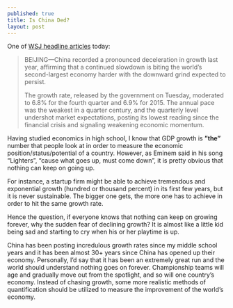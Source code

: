 ```yaml
---
published: true
title: Is China Ded?
layout: post
---
```

One of [WSJ headline articles](http://www.wsj.com/articles/china-economic-growth-slows-to-6-9-on-year-in-2015-1453169398) today:

> BEIJING—China recorded a pronounced deceleration in growth last year, affirming that a continued slowdown is biting the world’s second-largest economy harder with the downward grind expected to persist. 
> 
> The growth rate, released by the government on Tuesday, moderated to 6.8% for the fourth quarter and 6.9% for 2015. The annual pace was the weakest in a quarter century, and the quarterly level undershot market expectations, posting its lowest reading since the financial crisis and signaling weakening economic momentum.

Having studied economics in high school, I know that GDP growth is **”the”** number that people look at in order to measure the economic position/status/potential of a country. However, as Eminem said in his song “Lighters”, “cause what goes up, must come down”, it is pretty obvious that nothing can keep on going up.

For instance, a startup firm might be able to achieve tremendous and exponential growth (hundred or thousand percent) in its first few years, but it is never sustainable. The bigger one gets, the more one has to achieve in order to hit the same growth rate.

Hence the question, if everyone knows that nothing can keep on growing forever, why the sudden fear of declining growth? It is almost like a little kid being sad and starting to cry when his or her playtime is up. 

China has been posting incredulous growth rates since my middle school years and it has been almost 30+ years since China has opened up their economy. Personally, I’d say that it has been an extremely great run and the world should understand nothing goes on forever. Championship teams will age and gradually move out from the spotlight, and so will one country’s economy. Instead of chasing growth, some more realistic methods of quantification should be utilized to measure the improvement of the world’s economy.